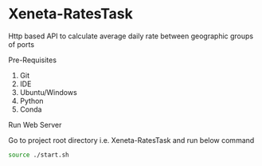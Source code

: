 # Xeneta-RatesTask
Http based API to calculate average daily rate between geographic groups of ports

Pre-Requisites
1. Git
2. IDE
3. Ubuntu/Windows
4. Python
5. Conda

Run Web Server

Go to project root directory i.e. Xeneta-RatesTask and run below command
```bash
source ./start.sh
```
